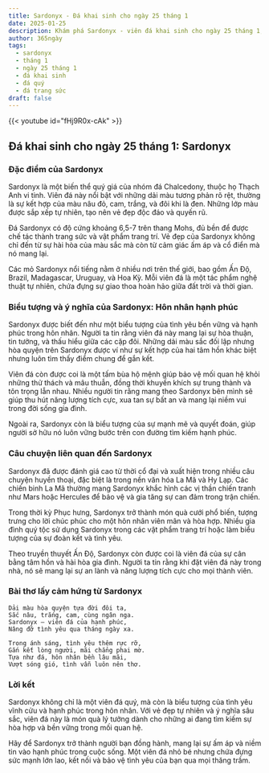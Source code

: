 ```yaml
---
title: Sardonyx - Đá khai sinh cho ngày 25 tháng 1
date: 2025-01-25
description: Khám phá Sardonyx - viên đá khai sinh cho ngày 25 tháng 1, biểu tượng của Hôn nhân hạnh phúc. Cùng tìm hiểu ý nghĩa sâu sắc của viên đá độc đáo này.
author: 365ngày
tags:
  - sardonyx
  - tháng 1
  - ngày 25 tháng 1
  - đá khai sinh
  - đá quý
  - đá trang sức
draft: false
---
```


{{< youtube id="fHj9R0x-cAk" >}}

## Đá khai sinh cho ngày 25 tháng 1: Sardonyx

### Đặc điểm của Sardonyx

Sardonyx là một biến thể quý giá của nhóm đá Chalcedony, thuộc họ Thạch Anh vi tinh. Viên đá này nổi bật với những dải màu tương phản rõ rệt, thường là sự kết hợp của màu nâu đỏ, cam, trắng, và đôi khi là đen. Những lớp màu được sắp xếp tự nhiên, tạo nên vẻ đẹp độc đáo và quyến rũ.

Đá Sardonyx có độ cứng khoảng 6,5-7 trên thang Mohs, đủ bền để được chế tác thành trang sức và vật phẩm trang trí. Vẻ đẹp của Sardonyx không chỉ đến từ sự hài hòa của màu sắc mà còn từ cảm giác ấm áp và cổ điển mà nó mang lại.

Các mỏ Sardonyx nổi tiếng nằm ở nhiều nơi trên thế giới, bao gồm Ấn Độ, Brazil, Madagascar, Uruguay, và Hoa Kỳ. Mỗi viên đá là một tác phẩm nghệ thuật tự nhiên, chứa đựng sự giao thoa hoàn hảo giữa đất trời và thời gian.

### Biểu tượng và ý nghĩa của Sardonyx: Hôn nhân hạnh phúc

Sardonyx được biết đến như một biểu tượng của tình yêu bền vững và hạnh phúc trong hôn nhân. Người ta tin rằng viên đá này mang lại sự hòa thuận, tin tưởng, và thấu hiểu giữa các cặp đôi. Những dải màu sắc đối lập nhưng hòa quyện trên Sardonyx được ví như sự kết hợp của hai tâm hồn khác biệt nhưng luôn tìm thấy điểm chung để gắn kết.

Viên đá còn được coi là một tấm bùa hộ mệnh giúp bảo vệ mối quan hệ khỏi những thử thách và mâu thuẫn, đồng thời khuyến khích sự trung thành và tôn trọng lẫn nhau. Nhiều người tin rằng mang theo Sardonyx bên mình sẽ giúp thu hút năng lượng tích cực, xua tan sự bất an và mang lại niềm vui trong đời sống gia đình.

Ngoài ra, Sardonyx còn là biểu tượng của sự mạnh mẽ và quyết đoán, giúp người sở hữu nó luôn vững bước trên con đường tìm kiếm hạnh phúc.

### Câu chuyện liên quan đến Sardonyx

Sardonyx đã được đánh giá cao từ thời cổ đại và xuất hiện trong nhiều câu chuyện huyền thoại, đặc biệt là trong nền văn hóa La Mã và Hy Lạp. Các chiến binh La Mã thường mang Sardonyx khắc hình các vị thần chiến tranh như Mars hoặc Hercules để bảo vệ và gia tăng sự can đảm trong trận chiến.

Trong thời kỳ Phục hưng, Sardonyx trở thành món quà cưới phổ biến, tượng trưng cho lời chúc phúc cho một hôn nhân viên mãn và hòa hợp. Nhiều gia đình quý tộc sử dụng Sardonyx trong các vật phẩm trang trí hoặc làm biểu tượng của sự đoàn kết và tình yêu.

Theo truyền thuyết Ấn Độ, Sardonyx còn được coi là viên đá của sự cân bằng tâm hồn và hài hòa gia đình. Người ta tin rằng khi đặt viên đá này trong nhà, nó sẽ mang lại sự an lành và năng lượng tích cực cho mọi thành viên.

### Bài thơ lấy cảm hứng từ Sardonyx

```
Dải màu hòa quyện tựa đời đôi ta,  
Sắc nâu, trắng, cam, cùng ngân nga.  
Sardonyx – viên đá của hạnh phúc,  
Nâng đỡ tình yêu qua tháng ngày xa.  

Trong ánh sáng, tình yêu thêm rực rỡ,  
Gắn kết lòng người, mãi chẳng phai mờ.  
Tựa như đá, hôn nhân bền lâu mãi,  
Vượt sóng gió, tình vẫn luôn nên thơ.  
```

### Lời kết

Sardonyx không chỉ là một viên đá quý, mà còn là biểu tượng của tình yêu vĩnh cửu và hạnh phúc trong hôn nhân. Với vẻ đẹp tự nhiên và ý nghĩa sâu sắc, viên đá này là món quà lý tưởng dành cho những ai đang tìm kiếm sự hòa hợp và bền vững trong mối quan hệ.

Hãy để Sardonyx trở thành người bạn đồng hành, mang lại sự ấm áp và niềm tin vào hạnh phúc trong cuộc sống. Một viên đá nhỏ bé nhưng chứa đựng sức mạnh lớn lao, kết nối và bảo vệ tình yêu của bạn qua mọi thăng trầm.
